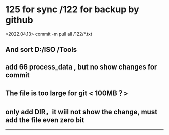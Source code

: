 # 125 for sync /122 for backup by github


<2022.04.13>
commit -m pull all /122/*.txt

## And sort D:/ISO /Tools 
## add 66 process_data , but no show changes for commit
## The file is too large for git < 100MB？>
## only add DIR，it wiil not show the change, must add the file even zero bit

-----------------------------------------